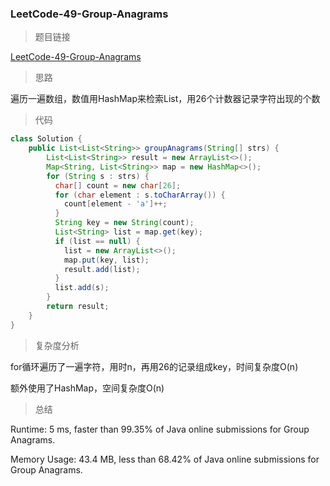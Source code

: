 ### LeetCode-49-Group-Anagrams

> 题目链接

[LeetCode-49-Group-Anagrams](https://leetcode.com/problems/group-anagrams/)

> 思路

遍历一遍数组，数值用HashMap来检索List，用26个计数器记录字符出现的个数

> 代码

```java
class Solution {
    public List<List<String>> groupAnagrams(String[] strs) {
        List<List<String>> result = new ArrayList<>();
        Map<String, List<String>> map = new HashMap<>();
        for (String s : strs) {
          char[] count = new char[26];
          for (char element : s.toCharArray()) {
            count[element - 'a']++;
          }
          String key = new String(count);
          List<String> list = map.get(key);
          if (list == null) {
            list = new ArrayList<>();
            map.put(key, list);
            result.add(list);
          }
          list.add(s);
        }
        return result;
    }
}
```

> 复杂度分析

for循环遍历了一遍字符，用时n，再用26的记录组成key，时间复杂度O(n)

额外使用了HashMap，空间复杂度O(n)

> 总结

Runtime: 5 ms, faster than 99.35% of Java online submissions for Group Anagrams.

Memory Usage: 43.4 MB, less than 68.42% of Java online submissions for Group Anagrams.
